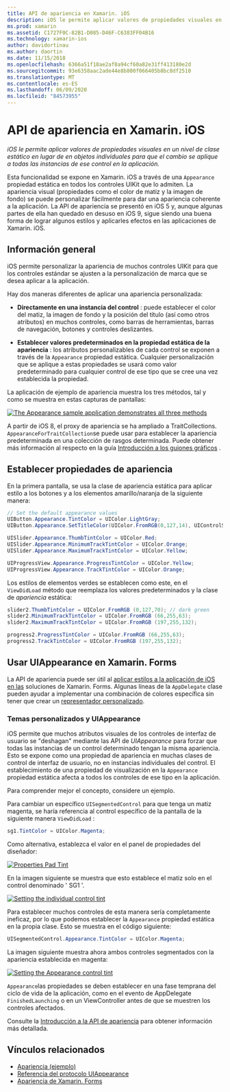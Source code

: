 ```yaml
---
title: API de apariencia en Xamarin. iOS
description: iOS le permite aplicar valores de propiedades visuales en un nivel de clase estático en lugar de en objetos individuales para que el cambio se aplique a todas las instancias de ese control en la aplicación.
ms.prod: xamarin
ms.assetid: C1727F0C-82B1-D085-D46F-C6383FF04B16
ms.technology: xamarin-ios
author: davidortinau
ms.author: daortin
ms.date: 11/15/2018
ms.openlocfilehash: 6366a51f18ae2af8a94cf60a82e31ff413180e2d
ms.sourcegitcommit: 93e6358aac2ade44e8b800f066405b8bc8df2510
ms.translationtype: MT
ms.contentlocale: es-ES
ms.lasthandoff: 06/09/2020
ms.locfileid: "84573955"
---
```

# <a name="appearance-api-in-xamarinios"></a>API de apariencia en Xamarin. iOS

_iOS le permite aplicar valores de propiedades visuales en un nivel de clase estático en lugar de en objetos individuales para que el cambio se aplique a todas las instancias de ese control en la aplicación._

Esta funcionalidad se expone en Xamarin. iOS a través de una `Appearance` propiedad estática en todos los controles UIKit que lo admiten. La apariencia visual (propiedades como el color de matiz y la imagen de fondo) se puede personalizar fácilmente para dar una apariencia coherente a la aplicación. La API de apariencia se presentó en iOS 5 y, aunque algunas partes de ella han quedado en desuso en iOS 9, sigue siendo una buena forma de lograr algunos estilos y aplicarles efectos en las aplicaciones de Xamarin. iOS.

## <a name="overview"></a>Información general

iOS permite personalizar la apariencia de muchos controles UIKit para que los controles estándar se ajusten a la personalización de marca que se desea aplicar a la aplicación.

Hay dos maneras diferentes de aplicar una apariencia personalizada:

- **Directamente en una instancia del control** : puede establecer el color del matiz, la imagen de fondo y la posición del título (así como otros atributos) en muchos controles, como barras de herramientas, barras de navegación, botones y controles deslizantes.

- **Establecer valores predeterminados en la propiedad estática de la apariencia** : los atributos personalizables de cada control se exponen a través de la `Appearance` propiedad estática. Cualquier personalización que se aplique a estas propiedades se usará como valor predeterminado para cualquier control de ese tipo que se cree una vez establecida la propiedad.

La aplicación de ejemplo de apariencia muestra los tres métodos, tal y como se muestra en estas capturas de pantallas:

[![](introduction-to-the-appearance-api-images/appearance01-sml.png "The Appearance sample application demonstrates all three methods")](introduction-to-the-appearance-api-images/appearance01.png#lightbox)

A partir de iOS 8, el proxy de apariencia se ha ampliado a TraitCollections.
 `AppearanceForTraitCollection`se puede usar para establecer la apariencia predeterminada en una colección de rasgos determinada. Puede obtener más información al respecto en la guía [Introducción a los guiones gráficos](~/ios/user-interface/storyboards/unified-storyboards.md) .

## <a name="setting-appearance-properties"></a>Establecer propiedades de apariencia

En la primera pantalla, se usa la clase de apariencia estática para aplicar estilo a los botones y a los elementos amarillo/naranja de la siguiente manera:

```csharp
// Set the default appearance values
UIButton.Appearance.TintColor = UIColor.LightGray;
UIButton.Appearance.SetTitleColor(UIColor.FromRGB(0,127,14), UIControlState.Normal);

UISlider.Appearance.ThumbTintColor = UIColor.Red;
UISlider.Appearance.MinimumTrackTintColor = UIColor.Orange;
UISlider.Appearance.MaximumTrackTintColor = UIColor.Yellow;

UIProgressView.Appearance.ProgressTintColor = UIColor.Yellow;
UIProgressView.Appearance.TrackTintColor = UIColor.Orange;
```

Los estilos de elementos verdes se establecen como este, en el `ViewDidLoad` método que reemplaza los valores predeterminados y la clase de *apariencia* estática:

```csharp
slider2.ThumbTintColor = UIColor.FromRGB (0,127,70); // dark green
slider2.MinimumTrackTintColor = UIColor.FromRGB (66,255,63);
slider2.MaximumTrackTintColor = UIColor.FromRGB (197,255,132);
```

```csharp
progress2.ProgressTintColor = UIColor.FromRGB (66,255,63);
progress2.TrackTintColor = UIColor.FromRGB (197,255,132);
```

## <a name="using-uiappearance-in-xamarinforms"></a>Usar UIAppearance en Xamarin. Forms

La API de apariencia puede ser útil al [aplicar estilos a la aplicación de iOS en las](~/xamarin-forms/platform/ios/formatting.md#uiappearance-api) soluciones de Xamarin. Forms. Algunas líneas de la `AppDelegate` clase pueden ayudar a implementar una combinación de colores específica sin tener que crear un [representador personalizado](~/xamarin-forms/app-fundamentals/custom-renderer/index.md).

### <a name="custom-themes-and-uiappearance"></a>Temas personalizados y UIAppearance

iOS permite que muchos atributos visuales de los controles de interfaz de usuario se "deshagan" mediante las API de *UIAppearance* para forzar que todas las instancias de un control determinado tengan la misma apariencia. Esto se expone como una propiedad de apariencia en muchas clases de control de interfaz de usuario, no en instancias individuales del control. El establecimiento de una propiedad de visualización en la `Appearance` propiedad estática afecta a todos los controles de ese tipo en la aplicación.

Para comprender mejor el concepto, considere un ejemplo.

Para cambiar un específico `UISegmentedControl` para que tenga un matiz magenta, se haría referencia al control específico de la pantalla de la siguiente manera `ViewDidLoad` :

```csharp
sg1.TintColor = UIColor.Magenta;
```

Como alternativa, establezca el valor en el panel de propiedades del diseñador:

[![](introduction-to-the-appearance-api-images/propertiespadtint.png "Properties Pad Tint")](introduction-to-the-appearance-api-images/propertiespadtint.png#lightbox)

En la imagen siguiente se muestra que esto establece el matiz solo en el control denominado ' SG1 '.

[![](introduction-to-the-appearance-api-images/image53.png "Setting the individual control tint")](introduction-to-the-appearance-api-images/image53.png#lightbox)

Para establecer muchos controles de esta manera sería completamente ineficaz, por lo que podemos establecer la `Appearance` propiedad estática en la propia clase. Esto se muestra en el código siguiente:

```csharp
UISegmentedControl.Appearance.TintColor = UIColor.Magenta;
```

La imagen siguiente muestra ahora ambos controles segmentados con la apariencia establecida en magenta:

[![](introduction-to-the-appearance-api-images/image54.png "Setting the Appearance control tint")](introduction-to-the-appearance-api-images/image54.png#lightbox)

`Appearance`las propiedades se deben establecer en una fase temprana del ciclo de vida de la aplicación, como en el evento de AppDelegate `FinishedLaunching` o en un ViewController antes de que se muestren los controles afectados.

Consulte la [Introducción a la API de apariencia](~/ios/user-interface/ios-ui/introduction-to-the-appearance-api.md) para obtener información más detallada.

## <a name="related-links"></a>Vínculos relacionados

- [Apariencia (ejemplo)](https://docs.microsoft.com/samples/xamarin/ios-samples/appearance)
- [Referencia del protocolo UIAppearance](https://developer.apple.com/library/ios/documentation/UIKit/Reference/UIAppearance_Protocol/)
- [Apariencia de Xamarin. Forms](~/xamarin-forms/platform/ios/formatting.md#uiappearance-api)
